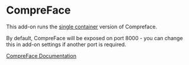 CompreFace
===========

This add-on runs the [single container](https://github.com/exadel-inc/CompreFace/issues/651) version of Compreface.

By default, CompreFace will be exposed on port 8000 - you can change this in add-on settings if another port is required.

[CompreFace Documentation](https://github.com/exadel-inc/CompreFace)

